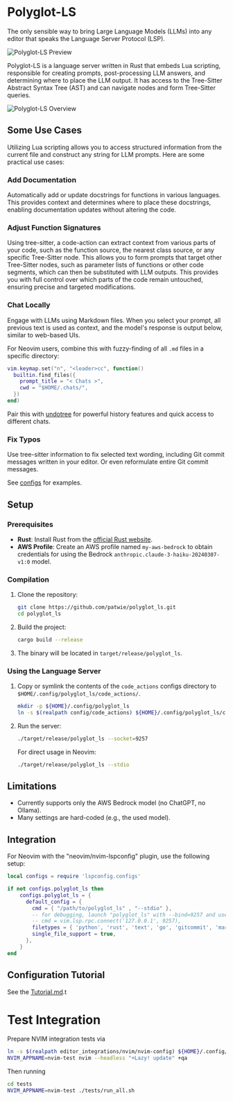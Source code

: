 # Polyglot-LS

The only sensible way to bring Large Language Models (LLMs) into any editor
that speaks the Language Server Protocol (LSP).

![Polyglot-LS Preview](.github/preview.gif)

Polyglot-LS is a language server written in Rust that embeds Lua scripting,
responsible for creating prompts, post-processing LLM answers, and determining
where to place the LLM output. It has access to the Tree-Sitter Abstract Syntax
Tree (AST) and can navigate nodes and form Tree-Sitter queries.

![Polyglot-LS Overview](.github/polyglot-ls-overview-scene.svg)

## Some Use Cases

Utilizing Lua scripting allows you to access structured information from the
current file and construct any string for LLM prompts. Here are some practical
use cases:

### Add Documentation

Automatically add or update docstrings for functions in various languages. This
provides context and determines where to place these docstrings, enabling
documentation updates without altering the code.

### Adjust Function Signatures

Using tree-sitter, a code-action can extract context from various parts of your
code, such as the function source, the nearest class source, or any specific
Tree-Sitter node. This allows you to form prompts that target other Tree-Sitter
nodes, such as parameter lists of functions or other code segments, which can
then be substituted with LLM outputs. This provides you with full control over
which parts of the code remain untouched, ensuring precise and targeted
modifications.

### Chat Locally

Engage with LLMs using Markdown files. When you select your prompt, all
previous text is used as context, and the model's response is output below,
similar to web-based UIs.

For Neovim users, combine this with fuzzy-finding of all `.md` files in a
specific directory:

```lua
vim.keymap.set("n", "<leader>cc", function()
  builtin.find_files({
    prompt_title = "< Chats >",
    cwd = "$HOME/.chats/",
  })
end)
```

Pair this with [undotree](https://github.com/mbbill/undotree) for powerful
history features and quick access to different chats.

### Fix Typos

Use tree-sitter information to fix selected text wording, including Git commit
messages written in your editor. Or even reformulate entire Git commit
messages.

See [configs](./config/code_actions/) for examples.

## Setup

### Prerequisites

- **Rust**: Install Rust from the [official Rust
  website](https://www.rust-lang.org/tools/install).
- **AWS Profile**: Create an AWS profile named `my-aws-bedrock` to obtain
  credentials for using the Bedrock `anthropic.claude-3-haiku-20240307-v1:0`
  model.

### Compilation

1. Clone the repository:

   ```sh
   git clone https://github.com/patwie/polyglot_ls.git
   cd polyglot_ls
   ```

2. Build the project:

   ```sh
   cargo build --release
   ```

3. The binary will be located in `target/release/polyglot_ls`.

### Using the Language Server

1. Copy or symlink the contents of the `code_actions` configs directory to
   `$HOME/.config/polyglot_ls/code_actions/`.

    ```sh
    mkdir -p ${HOME}/.config/polyglot_ls
    ln -s $(realpath config/code_actions) ${HOME}/.config/polyglot_ls/code_actions
    ```

2. Run the server:

   ```sh
   ./target/release/polyglot_ls --socket=9257
   ```

   For direct usage in Neovim:

   ```sh
   ./target/release/polyglot_ls --stdio
   ```

## Limitations

- Currently supports only the AWS Bedrock model (no ChatGPT, no Ollama).
- Many settings are hard-coded (e.g., the used model).

## Integration

For Neovim with the "neovim/nvim-lspconfig" plugin, use the following setup:

```lua
local configs = require 'lspconfig.configs'

if not configs.polyglot_ls then
    configs.polyglot_ls = {
      default_config = {
        cmd = { "/path/to/polyglot_ls" , "--stdio" },
        -- for debugging, launch "polyglot_ls" with --bind=9257 and use:
        -- cmd = vim.lsp.rpc.connect('127.0.0.1', 9257),
        filetypes = { 'python', 'rust', 'text', 'go', 'gitcommit', 'markdown' },
        single_file_support = true,
      },
    }
end
```

## Configuration Tutorial

See the [Tutorial.md](./TUTORIAL.md).t

# Test Integration

Prepare NVIM integration tests via

```sh
ln -s $(realpath editor_integrations/nvim/nvim-config) ${HOME}/.config/nvim-test
NVIM_APPNAME=nvim-test nvim --headless "+Lazy! update" +qa
```

Then running

```sh
cd tests
NVIM_APPNAME=nvim-test ./tests/run_all.sh
```
